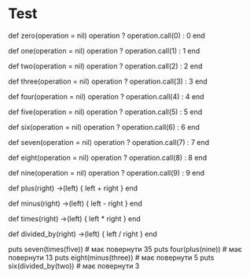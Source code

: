 # Test
def zero(operation = nil)
  operation ? operation.call(0) : 0
end

def one(operation = nil)
  operation ? operation.call(1) : 1
end

def two(operation = nil)
  operation ? operation.call(2) : 2
end

def three(operation = nil)
  operation ? operation.call(3) : 3
end

def four(operation = nil)
  operation ? operation.call(4) : 4
end

def five(operation = nil)
  operation ? operation.call(5) : 5
end

def six(operation = nil)
  operation ? operation.call(6) : 6
end

def seven(operation = nil)
  operation ? operation.call(7) : 7
end

def eight(operation = nil)
  operation ? operation.call(8) : 8
end

def nine(operation = nil)
  operation ? operation.call(9) : 9
end

def plus(right)
  ->(left) { left + right }
end

def minus(right)
  ->(left) { left - right }
end

def times(right)
  ->(left) { left * right }
end

def divided_by(right)
  ->(left) { left / right }
end

puts seven(times(five))    # має повернути 35
puts four(plus(nine))      # має повернути 13
puts eight(minus(three))   # має повернути 5
puts six(divided_by(two))  # має повернути 3

